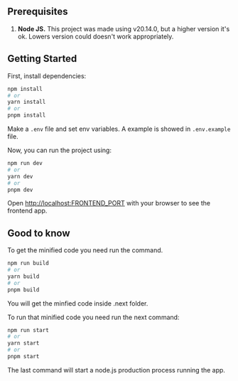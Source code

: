 
## Prerequisites

1. **Node JS.** This project was made using v20.14.0, but a higher version it's ok. Lowers version could doesn't work appropriately. 


## Getting Started

First, install dependencies:

```bash
npm install
# or
yarn install
# or
pnpm install
```

Make a `.env` file and set env variables. A example is showed in `.env.example` file.


Now, you can run the project using:

```bash
npm run dev
# or
yarn dev
# or
pnpm dev
```

Open [http://localhost:FRONTEND_PORT](http://localhost:3000) with your browser to see the frontend app.


## Good to know

To get the minified code you need run the command.

```bash
npm run build
# or
yarn build
# or
pnpm build
```

You will get the minfied code inside .next folder.


To run that minified code you need run the next command:

```bash
npm run start
# or
yarn start
# or
pnpm start
```

The last command will start a node.js production process running the app.